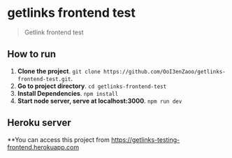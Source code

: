 # getlinks frontend test

> Getlink frontend test

## How to run
1. **Clone the project**. `git clone https://github.com/OoI3enZaoo/getlinks-frontend-test.git`.
2. **Go to project directory**. `cd getlinks-frontend-test`
3. **Install Dependencies**. `npm install`
4. **Start node server, serve at localhost:3000**. `npm run dev`

## Heroku server
**You can access this project from https://getlinks-testing-frontend.herokuapp.com

